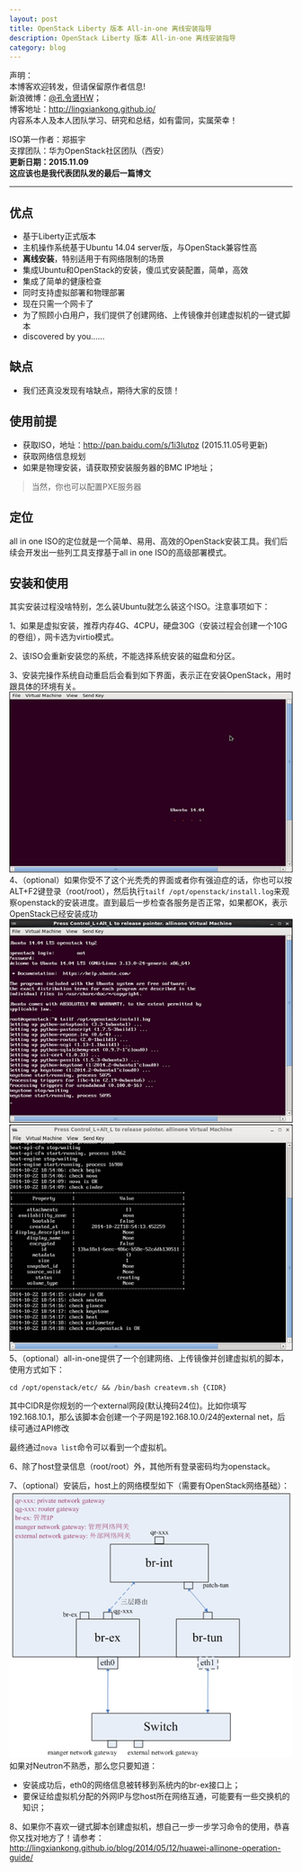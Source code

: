 ```yaml
---
layout: post
title: OpenStack Liberty 版本 All-in-one 离线安装指导
description: OpenStack Liberty 版本 All-in-one 离线安装指导
category: blog
---
```


声明：  
本博客欢迎转发，但请保留原作者信息!  
新浪微博：[@孔令贤HW](http://weibo.com/lingxiankong)；   
博客地址：<http://lingxiankong.github.io/>  
内容系本人及本人团队学习、研究和总结，如有雷同，实属荣幸！

ISO第一作者：郑振宇  
支撑团队：华为OpenStack社区团队（西安）  
**更新日期：2015.11.09**  
**这应该也是我代表团队发的最后一篇博文**

----------

## 优点
* 基于Liberty正式版本
* 主机操作系统基于Ubuntu 14.04 server版，与OpenStack兼容性高
* **离线安装**，特别适用于有网络限制的场景
* 集成Ubuntu和OpenStack的安装，傻瓜式安装配置，简单，高效
* 集成了简单的健康检查
* 同时支持虚拟部署和物理部署
* 现在只需一个网卡了
* 为了照顾小白用户，我们提供了创建网络、上传镜像并创建虚拟机的一键式脚本
* discovered by you……

## 缺点
* 我们还真没发现有啥缺点，期待大家的反馈！

## 使用前提
* 获取ISO，地址：<http://pan.baidu.com/s/1i3Iutpz> (2015.11.05号更新)
* 获取网络信息规划
* 如果是物理安装，请获取预安装服务器的BMC IP地址；

> 当然，你也可以配置PXE服务器

## 定位
all in one ISO的定位就是一个简单、易用、高效的OpenStack安装工具。我们后续会开发出一些列工具支撑基于all in one ISO的高级部署模式。

## 安装和使用
其实安装过程没啥特别，怎么装Ubuntu就怎么装这个ISO。注意事项如下：

1、如果是虚拟安装，推荐内存4G、4CPU，硬盘30G（安装过程会创建一个10G的卷组），网卡选为virtio模式。  

2、该ISO会重新安装您的系统，不能选择系统安装的磁盘和分区。

3、安装完操作系统自动重启后会看到如下界面，表示正在安装OpenStack，用时跟具体的环境有关。  
![](/images/2014-10-16-openstack-juno-allinone/1.png)  
4、（optional）如果你受不了这个光秃秃的界面或者你有强迫症的话，你也可以按ALT+F2键登录（root/root），然后执行`tailf /opt/openstack/install.log`来观察openstack的安装进度。直到最后一步检查各服务是否正常，如果都OK，表示OpenStack已经安装成功  
![](/images/2014-10-16-openstack-juno-allinone/2.png)  
![](/images/2014-10-16-openstack-juno-allinone/3.png)  
5、（optional）all-in-one提供了一个创建网络、上传镜像并创建虚拟机的脚本，使用方式如下：  

    cd /opt/openstack/etc/ && /bin/bash createvm.sh {CIDR} 
    
其中CIDR是你规划的一个external网段(默认掩码24位)。比如你填写192.168.10.1，那么该脚本会创建一个子网是192.168.10.0/24的external net，后续可通过API修改
    
最终通过`nova list`命令可以看到一个虚拟机。

6、除了host登录信息（root/root）外，其他所有登录密码均为openstack。

7、（optional）安装后，host上的网络模型如下（需要有OpenStack网络基础）：  
![](/images/2014-10-16-openstack-juno-allinone/4.png)   
如果对Neutron不熟悉，那么您只要知道：  

* 安装成功后，eth0的网络信息被转移到系统内的br-ex接口上；
* 要保证给虚拟机分配的外网IP与您host所在网络互通，可能要有一些交换机的知识；

8、如果你不喜欢一键式脚本创建虚拟机，想自己一步一步学习命令的使用，恭喜你又找对地方了！请参考：  
<http://lingxiankong.github.io/blog/2014/05/12/huawei-allinone-operation-guide/>